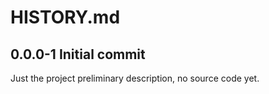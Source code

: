 # HISTORY.md

## 0.0.0-1  Initial commit

Just the project preliminary description, no source code yet.
